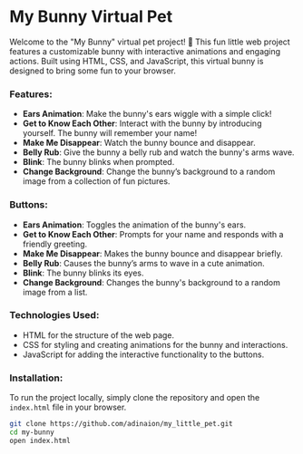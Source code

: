 # My Bunny Virtual Pet

Welcome to the "My Bunny" virtual pet project! 🐰 This fun little web project features a customizable bunny with interactive animations and engaging actions. Built using HTML, CSS, and JavaScript, this virtual bunny is designed to bring some fun to your browser.

### Features:
- **Ears Animation**: Make the bunny's ears wiggle with a simple click!
- **Get to Know Each Other**: Interact with the bunny by introducing yourself. The bunny will remember your name!
- **Make Me Disappear**: Watch the bunny bounce and disappear.
- **Belly Rub**: Give the bunny a belly rub and watch the bunny's arms wave.
- **Blink**: The bunny blinks when prompted.
- **Change Background**: Change the bunny’s background to a random image from a collection of fun pictures.

### Buttons:
- **Ears Animation**: Toggles the animation of the bunny's ears.
- **Get to Know Each Other**: Prompts for your name and responds with a friendly greeting.
- **Make Me Disappear**: Makes the bunny bounce and disappear briefly.
- **Belly Rub**: Causes the bunny’s arms to wave in a cute animation.
- **Blink**: The bunny blinks its eyes.
- **Change Background**: Changes the bunny's background to a random image from a list.

### Technologies Used:
- HTML for the structure of the web page.
- CSS for styling and creating animations for the bunny and interactions.
- JavaScript for adding the interactive functionality to the buttons.

### Installation:
To run the project locally, simply clone the repository and open the `index.html` file in your browser.

```bash
git clone https://github.com/adinaion/my_little_pet.git
cd my-bunny
open index.html
